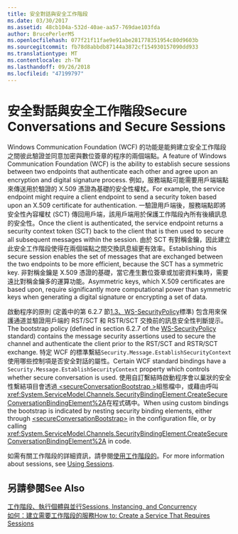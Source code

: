 ```yaml
---
title: 安全對話與安全工作階段
ms.date: 03/30/2017
ms.assetid: 48cb104a-532d-40ae-aa57-769dae103fda
author: BrucePerlerMS
ms.openlocfilehash: 077f21f11fae9e91abe281778351954c80d9603b
ms.sourcegitcommit: fb78d8abbdb87144a3872cf154930157090dd933
ms.translationtype: MT
ms.contentlocale: zh-TW
ms.lasthandoff: 09/26/2018
ms.locfileid: "47199797"
---
```

# <a name="secure-conversations-and-secure-sessions"></a><span data-ttu-id="1596d-102">安全對話與安全工作階段</span><span class="sxs-lookup"><span data-stu-id="1596d-102">Secure Conversations and Secure Sessions</span></span>
<span data-ttu-id="1596d-103">Windows Communication Foundation (WCF) 的功能是能夠建立安全工作階段之間彼此驗證並同意加密與數位簽章的程序的兩個端點。</span><span class="sxs-lookup"><span data-stu-id="1596d-103">A feature of Windows Communication Foundation (WCF) is the ability to establish secure sessions between two endpoints that authenticate each other and agree upon an encryption and digital signature process.</span></span> <span data-ttu-id="1596d-104">例如，服務端點可能需要用戶端端點來傳送用於驗證的 X.509 憑證為基礎的安全性權杖。</span><span class="sxs-lookup"><span data-stu-id="1596d-104">For example, the service endpoint might require a client endpoint to send a security token based upon an X.509 certificate for authentication.</span></span> <span data-ttu-id="1596d-105">一驗證用戶端後，服務端點即將安全性內容權杖 (SCT) 傳回用戶端，該用戶端用於保護工作階段內所有後續訊息的安全性。</span><span class="sxs-lookup"><span data-stu-id="1596d-105">Once the client is authenticated, the service endpoint returns a security context token (SCT) back to the client that is then used to secure all subsequent messages within the session.</span></span> <span data-ttu-id="1596d-106">由於 SCT 有對稱金鑰，因此建立此安全工作階段使得在兩個端點之間交換訊息組更有效率。</span><span class="sxs-lookup"><span data-stu-id="1596d-106">Establishing this secure session enables the set of messages that are exchanged between the two endpoints to be more efficient, because the SCT has a symmetric key.</span></span> <span data-ttu-id="1596d-107">非對稱金鑰是 X.509 憑證的基礎，當它產生數位簽章或加密資料集時，需要遠比對稱金鑰多的運算功能。</span><span class="sxs-lookup"><span data-stu-id="1596d-107">Asymmetric keys, which X.509 certificates are based upon, require significantly more computational power than symmetric keys when generating a digital signature or encrypting a set of data.</span></span>  
  
 <span data-ttu-id="1596d-108">啟動程序的原則 (定義中的第 6.2.7 節[1.3、WS-SecurityPolicy](https://go.microsoft.com/fwlink/?LinkId=99817)標準) 包含用來保護通道並驗證用戶端的 RST/SCT 和 RSTR/SCT 交換前的訊息安全性判斷提示。</span><span class="sxs-lookup"><span data-stu-id="1596d-108">The bootstrap policy (defined in section 6.2.7 of the [WS-SecurityPolicy](https://go.microsoft.com/fwlink/?LinkId=99817) standard) contains the message security assertions used to secure the channel and authenticate the client prior to the RST/SCT and RSTR/SCT exchange.</span></span> <span data-ttu-id="1596d-109">特定 WCF 的標準繫結`Security.Message.EstablishSecurityContext`使用哪些控制項是否安全對話的屬性。</span><span class="sxs-lookup"><span data-stu-id="1596d-109">Certain WCF standard bindings have a `Security.Message.EstablishSecurityContext` property which controls whether secure conversation is used.</span></span> <span data-ttu-id="1596d-110">使用自訂繫結時啟動程序會以巢狀的安全性繫結項目會透過[ \<secureConversationBootstrap >](../../../../docs/framework/configure-apps/file-schema/wcf/secureconversationbootstrap.md)組態檔中，或藉由呼叫<xref:System.ServiceModel.Channels.SecurityBindingElement.CreateSecureConversationBindingElement%2A>在程式碼中。</span><span class="sxs-lookup"><span data-stu-id="1596d-110">When using custom bindings the bootstrap is indicated by nesting security binding elements, either through [\<secureConversationBootstrap>](../../../../docs/framework/configure-apps/file-schema/wcf/secureconversationbootstrap.md) in the configuration file, or by calling <xref:System.ServiceModel.Channels.SecurityBindingElement.CreateSecureConversationBindingElement%2A> in code.</span></span>  
  
 <span data-ttu-id="1596d-111">如需有關工作階段的詳細資訊，請參閱[使用工作階段的](../../../../docs/framework/wcf/using-sessions.md)。</span><span class="sxs-lookup"><span data-stu-id="1596d-111">For more information about sessions, see [Using Sessions](../../../../docs/framework/wcf/using-sessions.md).</span></span>  
  
## <a name="see-also"></a><span data-ttu-id="1596d-112">另請參閱</span><span class="sxs-lookup"><span data-stu-id="1596d-112">See Also</span></span>  
 [<span data-ttu-id="1596d-113">工作階段、執行個體與並行</span><span class="sxs-lookup"><span data-stu-id="1596d-113">Sessions, Instancing, and Concurrency</span></span>](../../../../docs/framework/wcf/feature-details/sessions-instancing-and-concurrency.md)  
 [<span data-ttu-id="1596d-114">如何：建立需要工作階段的服務</span><span class="sxs-lookup"><span data-stu-id="1596d-114">How to: Create a Service That Requires Sessions</span></span>](../../../../docs/framework/wcf/feature-details/how-to-create-a-service-that-requires-sessions.md)
